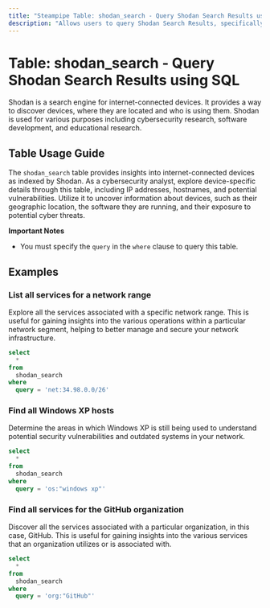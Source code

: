 ```yaml
---
title: "Steampipe Table: shodan_search - Query Shodan Search Results using SQL"
description: "Allows users to query Shodan Search Results, specifically the details of internet-connected devices, providing insights into device security and exposure."
---
```


# Table: shodan_search - Query Shodan Search Results using SQL

Shodan is a search engine for internet-connected devices. It provides a way to discover devices, where they are located and who is using them. Shodan is used for various purposes including cybersecurity research, software development, and educational research.

## Table Usage Guide

The `shodan_search` table provides insights into internet-connected devices as indexed by Shodan. As a cybersecurity analyst, explore device-specific details through this table, including IP addresses, hostnames, and potential vulnerabilities. Utilize it to uncover information about devices, such as their geographic location, the software they are running, and their exposure to potential cyber threats.

**Important Notes**
- You must specify the `query` in the `where` clause to query this table.

## Examples

### List all services for a network range
Explore all the services associated with a specific network range. This is useful for gaining insights into the various operations within a particular network segment, helping to better manage and secure your network infrastructure.

```sql
select
  *
from
  shodan_search
where
  query = 'net:34.98.0.0/26'
```

### Find all Windows XP hosts
Determine the areas in which Windows XP is still being used to understand potential security vulnerabilities and outdated systems in your network.

```sql
select
  *
from
  shodan_search
where
  query = 'os:"windows xp"'
```

### Find all services for the GitHub organization
Discover all the services associated with a particular organization, in this case, GitHub. This is useful for gaining insights into the various services that an organization utilizes or is associated with.

```sql
select
  *
from
  shodan_search
where
  query = 'org:"GitHub"'
```